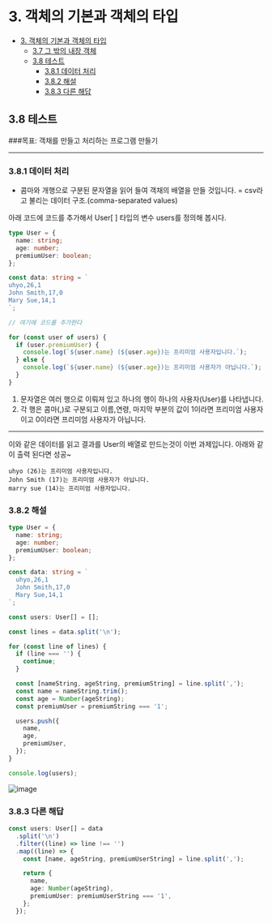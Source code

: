 # 3. 객체의 기본과 객체의 타입

- [3. 객체의 기본과 객체의 타입](#3-객체의-기본과-객체의-타입)
  - [3.7 그 밖의 내장 객체](#37-그-밖의-내장-객체)
  - [3.8 테스트](#38-테스트)
    - [3.8.1 데이터 처리](#381-데이터-처리)
    - [3.8.2 해설](#382-해설)
    - [3.8.3 다른 해답](#383-다른-해답)

## 3.8 테스트

###목표: 객채를 만들고 처리하는 프로그램 만들기

---

### 3.8.1 데이터 처리

- 콤마와 개행으로 구분된 문자열을 읽어 들여 객채의 배열을 만들 것입니다.
  = csv라고 불리는 데이터 구조.(comma-separated values)

아래 코드에 코드를 추가해서 User[ ] 타입의 변수 users를 정의해 봅시다.

```ts
type User = {
  name: string;
  age: number;
  premiumUser: boolean;
};

const data: string = `
uhyo,26,1
John Smith,17,0
Mary Sue,14,1
`;
```

```ts
// 여기에 코드를 추가한다

for (const user of users) {
  if (user.premiumUser) {
    console.log(`${user.name} (${user.age})는 프리미엄 사용자입니다.`);
  } else {
    console.log(`${user.name} (${user.age})는 프리미엄 사용자가 아닙니다.`);
  }
}
```

1. 문자열은 여러 행으로 이뤄져 있고 하나의 행이 하나의 사용자(User)를 나타냅니다.
2. 각 행은 콤마(,)로 구분되고 이름,연령,
   마지막 부분의 값이 1이라면 프리미엄 사용자이고 0이라면 프리미엄 사용자가 아닙니다.

---

이와 같은 데이터를 읽고 결과를 User의 배열로 만드는것이 이번 과제입니다.
아래와 같이 출력 된다면 성공~

```
uhyo (26)는 프리미엄 사용자입니다.
John Smith (17)는 프리미엄 사용자가 아닙니다.
marry sue (14)는 프리미엄 사용자입니다.
```

### 3.8.2 해설

```ts
type User = {
  name: string;
  age: number;
  premiumUser: boolean;
};

const data: string = `
  uhyo,26,1
  John Smith,17,0
  Mary Sue,14,1
`;

const users: User[] = [];

const lines = data.split('\n');

for (const line of lines) {
  if (line === '') {
    continue;
  }

  const [nameString, ageString, premiumString] = line.split(',');
  const name = nameString.trim();
  const age = Number(ageString);
  const premiumUser = premiumString === '1';

  users.push({
    name,
    age,
    premiumUser,
  });
}

console.log(users);
```

![image](https://github.com/HYHYJ/mts-study/assets/134567421/a5c63bdf-a678-4741-9bf3-c2f0afcffed6)

### 3.8.3 다른 해답

```ts
const users: User[] = data
  .split('\n')
  .filter((line) => line !== '')
  .map((line) => {
    const [name, ageString, premiumUserString] = line.split(',');

    return {
      name,
      age: Number(ageString),
      premiumUser: premiumUserString === '1',
    };
  });
```
